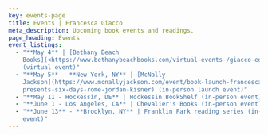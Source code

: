 ```yaml
---
key: events-page
title: Events | Francesca Giacco
meta_description: Upcoming book events and readings.
page_heading: Events
event_listings:
  - "**May 4** | [Bethany Beach
    Books](<https://www.bethanybeachbooks.com/virtual-events-/giacco-edmondson>)
    (virtual event)"
  - "**May 5** - **New York, NY** | [McNally
    Jackson](https://www.mcnallyjackson.com/event/book-launch-francesca-giacco-\
    presents-six-days-rome-jordan-kisner) (in-person launch event)"
  - "**May 11 - Hockessin, DE** | Hockessin BookShelf (in-person event)"
  - "**June 1 - Los Angeles, CA** | Chevalier's Books (in-person event)"
  - "**June 13** - **Brooklyn, NY** | Franklin Park reading series (in-person
    event)"
---
```

